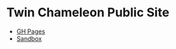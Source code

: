 # Twin Chameleon Public Site

* [GH Pages](https://franklinharvey.github.io/Twin-Chameleon/)
* [Sandbox](https://codesandbox.io/s/github/franklinharvey/Twin-Chameleon)
